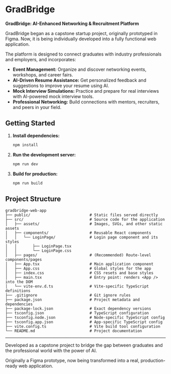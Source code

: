 # GradBridge

**GradBridge: AI-Enhanced Networking & Recruitment Platform**

GradBridge began as a capstone startup project, originally prototyped in Figma. Now, it is being individually developed into a fully functional web application.

The platform is designed to connect graduates with industry professionals and employers, and incorporates:

- **Event Management:** Organize and discover networking events, workshops, and career fairs.
- **AI-Driven Resume Assistance:** Get personalized feedback and suggestions to improve your resume using AI.
- **Mock Interview Simulations:** Practice and prepare for real interviews with AI-powered mock interview tools.
- **Professional Networking:** Build connections with mentors, recruiters, and peers in your field.

## Getting Started

1. **Install dependencies:**
   ```bash
   npm install
   ```

2. **Run the development server:**
   ```bash
   npm run dev
   ```

3. **Build for production:**
   ```bash
   npm run build
   ```

## Project Structure
```
gradbridge-web-app
├── public/                          # Static files served directly 
├── src/                             # Source code for the application
│   ├── assets/                      # Images, SVGs, and other static assets
│   ├── components/                  # Reusable React components
│   │   └── LoginPage/               # Login page component and its styles
│   │       ├── LoginPage.tsx
│   │       └── LoginPage.css
│   ├── pages/                       # (Recommended) Route-level components/pages
│   ├── App.tsx                      # Main application component
│   ├── App.css                      # Global styles for the app
│   ├── index.css                    # CSS resets and base styles
│   ├── main.tsx                     # Entry point: renders <App /> into the DOM
│   └── vite-env.d.ts                # Vite-specific TypeScript definitions
├── .gitignore                       # Git ignore rules
├── package.json                     # Project metadata and dependencies
├── package-lock.json                # Exact dependency versions
├── tsconfig.json                    # TypeScript configuration
├── tsconfig.node.json               # Node-specific TypeScript config
├── tsconfig.app.json                # App-specific TypeScript config
├── vite.config.ts                   # Vite build tool configuration
└── README.md                        # Project documentation
```
---

Developed as a capstone project to bridge the gap between graduates and the professional world with the power of AI.

Originally a Figma prototype, now being transformed into a real, production-ready web application.
